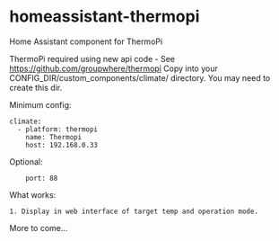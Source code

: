 # homeassistant-thermopi
Home Assistant component for ThermoPi

ThermoPi required using new api code -  See https://github.com/groupwhere/thermopi
Copy into your CONFIG_DIR/custom_components/climate/ directory.  You may need to create this dir.

Minimum config:
```
climate:
  - platform: thermopi
    name: Thermopi
    host: 192.168.0.33

```
Optional:
```
    port: 88
```

What works:
```
1. Display in web interface of target temp and operation mode.
```
More to come...

